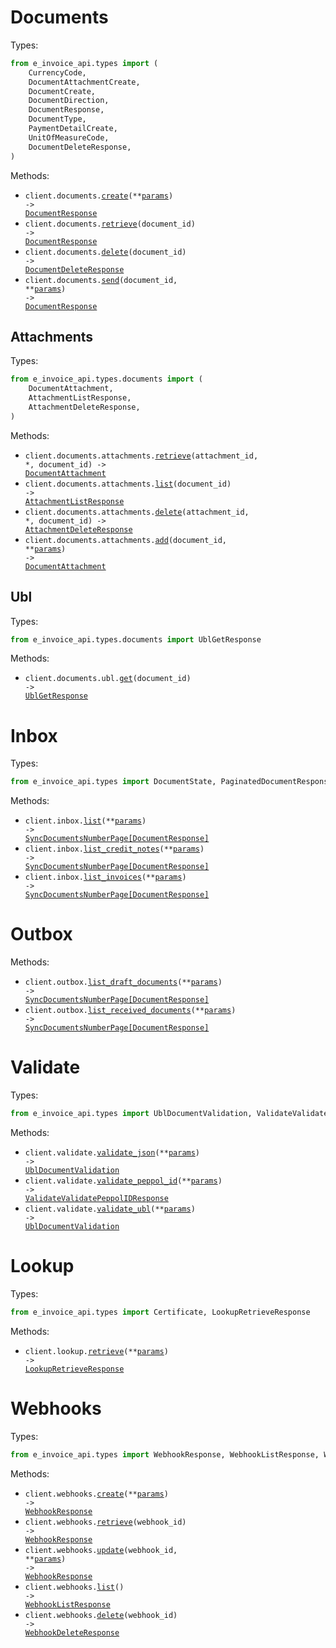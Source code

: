 # Documents

Types:

```python
from e_invoice_api.types import (
    CurrencyCode,
    DocumentAttachmentCreate,
    DocumentCreate,
    DocumentDirection,
    DocumentResponse,
    DocumentType,
    PaymentDetailCreate,
    UnitOfMeasureCode,
    DocumentDeleteResponse,
)
```

Methods:

- <code title="post /api/documents/">client.documents.<a href="./src/e_invoice_api/resources/documents/documents.py">create</a>(\*\*<a href="src/e_invoice_api/types/document_create_params.py">params</a>) -> <a href="./src/e_invoice_api/types/document_response.py">DocumentResponse</a></code>
- <code title="get /api/documents/{document_id}">client.documents.<a href="./src/e_invoice_api/resources/documents/documents.py">retrieve</a>(document_id) -> <a href="./src/e_invoice_api/types/document_response.py">DocumentResponse</a></code>
- <code title="delete /api/documents/{document_id}">client.documents.<a href="./src/e_invoice_api/resources/documents/documents.py">delete</a>(document_id) -> <a href="./src/e_invoice_api/types/document_delete_response.py">DocumentDeleteResponse</a></code>
- <code title="post /api/documents/{document_id}/send">client.documents.<a href="./src/e_invoice_api/resources/documents/documents.py">send</a>(document_id, \*\*<a href="src/e_invoice_api/types/document_send_params.py">params</a>) -> <a href="./src/e_invoice_api/types/document_response.py">DocumentResponse</a></code>

## Attachments

Types:

```python
from e_invoice_api.types.documents import (
    DocumentAttachment,
    AttachmentListResponse,
    AttachmentDeleteResponse,
)
```

Methods:

- <code title="get /api/documents/{document_id}/attachments/{attachment_id}">client.documents.attachments.<a href="./src/e_invoice_api/resources/documents/attachments.py">retrieve</a>(attachment_id, \*, document_id) -> <a href="./src/e_invoice_api/types/documents/document_attachment.py">DocumentAttachment</a></code>
- <code title="get /api/documents/{document_id}/attachments">client.documents.attachments.<a href="./src/e_invoice_api/resources/documents/attachments.py">list</a>(document_id) -> <a href="./src/e_invoice_api/types/documents/attachment_list_response.py">AttachmentListResponse</a></code>
- <code title="delete /api/documents/{document_id}/attachments/{attachment_id}">client.documents.attachments.<a href="./src/e_invoice_api/resources/documents/attachments.py">delete</a>(attachment_id, \*, document_id) -> <a href="./src/e_invoice_api/types/documents/attachment_delete_response.py">AttachmentDeleteResponse</a></code>
- <code title="post /api/documents/{document_id}/attachments">client.documents.attachments.<a href="./src/e_invoice_api/resources/documents/attachments.py">add</a>(document_id, \*\*<a href="src/e_invoice_api/types/documents/attachment_add_params.py">params</a>) -> <a href="./src/e_invoice_api/types/documents/document_attachment.py">DocumentAttachment</a></code>

## Ubl

Types:

```python
from e_invoice_api.types.documents import UblGetResponse
```

Methods:

- <code title="get /api/documents/{document_id}/ubl">client.documents.ubl.<a href="./src/e_invoice_api/resources/documents/ubl.py">get</a>(document_id) -> <a href="./src/e_invoice_api/types/documents/ubl_get_response.py">UblGetResponse</a></code>

# Inbox

Types:

```python
from e_invoice_api.types import DocumentState, PaginatedDocumentResponse
```

Methods:

- <code title="get /api/inbox/">client.inbox.<a href="./src/e_invoice_api/resources/inbox.py">list</a>(\*\*<a href="src/e_invoice_api/types/inbox_list_params.py">params</a>) -> <a href="./src/e_invoice_api/types/document_response.py">SyncDocumentsNumberPage[DocumentResponse]</a></code>
- <code title="get /api/inbox/credit-notes">client.inbox.<a href="./src/e_invoice_api/resources/inbox.py">list_credit_notes</a>(\*\*<a href="src/e_invoice_api/types/inbox_list_credit_notes_params.py">params</a>) -> <a href="./src/e_invoice_api/types/document_response.py">SyncDocumentsNumberPage[DocumentResponse]</a></code>
- <code title="get /api/inbox/invoices">client.inbox.<a href="./src/e_invoice_api/resources/inbox.py">list_invoices</a>(\*\*<a href="src/e_invoice_api/types/inbox_list_invoices_params.py">params</a>) -> <a href="./src/e_invoice_api/types/document_response.py">SyncDocumentsNumberPage[DocumentResponse]</a></code>

# Outbox

Methods:

- <code title="get /api/outbox/drafts">client.outbox.<a href="./src/e_invoice_api/resources/outbox.py">list_draft_documents</a>(\*\*<a href="src/e_invoice_api/types/outbox_list_draft_documents_params.py">params</a>) -> <a href="./src/e_invoice_api/types/document_response.py">SyncDocumentsNumberPage[DocumentResponse]</a></code>
- <code title="get /api/outbox/">client.outbox.<a href="./src/e_invoice_api/resources/outbox.py">list_received_documents</a>(\*\*<a href="src/e_invoice_api/types/outbox_list_received_documents_params.py">params</a>) -> <a href="./src/e_invoice_api/types/document_response.py">SyncDocumentsNumberPage[DocumentResponse]</a></code>

# Validate

Types:

```python
from e_invoice_api.types import UblDocumentValidation, ValidateValidatePeppolIDResponse
```

Methods:

- <code title="post /api/validate/json">client.validate.<a href="./src/e_invoice_api/resources/validate.py">validate_json</a>(\*\*<a href="src/e_invoice_api/types/validate_validate_json_params.py">params</a>) -> <a href="./src/e_invoice_api/types/ubl_document_validation.py">UblDocumentValidation</a></code>
- <code title="get /api/validate/peppol-id">client.validate.<a href="./src/e_invoice_api/resources/validate.py">validate_peppol_id</a>(\*\*<a href="src/e_invoice_api/types/validate_validate_peppol_id_params.py">params</a>) -> <a href="./src/e_invoice_api/types/validate_validate_peppol_id_response.py">ValidateValidatePeppolIDResponse</a></code>
- <code title="post /api/validate/ubl">client.validate.<a href="./src/e_invoice_api/resources/validate.py">validate_ubl</a>(\*\*<a href="src/e_invoice_api/types/validate_validate_ubl_params.py">params</a>) -> <a href="./src/e_invoice_api/types/ubl_document_validation.py">UblDocumentValidation</a></code>

# Lookup

Types:

```python
from e_invoice_api.types import Certificate, LookupRetrieveResponse
```

Methods:

- <code title="get /api/lookup">client.lookup.<a href="./src/e_invoice_api/resources/lookup.py">retrieve</a>(\*\*<a href="src/e_invoice_api/types/lookup_retrieve_params.py">params</a>) -> <a href="./src/e_invoice_api/types/lookup_retrieve_response.py">LookupRetrieveResponse</a></code>

# Webhooks

Types:

```python
from e_invoice_api.types import WebhookResponse, WebhookListResponse, WebhookDeleteResponse
```

Methods:

- <code title="post /api/webhooks/">client.webhooks.<a href="./src/e_invoice_api/resources/webhooks.py">create</a>(\*\*<a href="src/e_invoice_api/types/webhook_create_params.py">params</a>) -> <a href="./src/e_invoice_api/types/webhook_response.py">WebhookResponse</a></code>
- <code title="get /api/webhooks/{webhook_id}">client.webhooks.<a href="./src/e_invoice_api/resources/webhooks.py">retrieve</a>(webhook_id) -> <a href="./src/e_invoice_api/types/webhook_response.py">WebhookResponse</a></code>
- <code title="put /api/webhooks/{webhook_id}">client.webhooks.<a href="./src/e_invoice_api/resources/webhooks.py">update</a>(webhook_id, \*\*<a href="src/e_invoice_api/types/webhook_update_params.py">params</a>) -> <a href="./src/e_invoice_api/types/webhook_response.py">WebhookResponse</a></code>
- <code title="get /api/webhooks/">client.webhooks.<a href="./src/e_invoice_api/resources/webhooks.py">list</a>() -> <a href="./src/e_invoice_api/types/webhook_list_response.py">WebhookListResponse</a></code>
- <code title="delete /api/webhooks/{webhook_id}">client.webhooks.<a href="./src/e_invoice_api/resources/webhooks.py">delete</a>(webhook_id) -> <a href="./src/e_invoice_api/types/webhook_delete_response.py">WebhookDeleteResponse</a></code>

